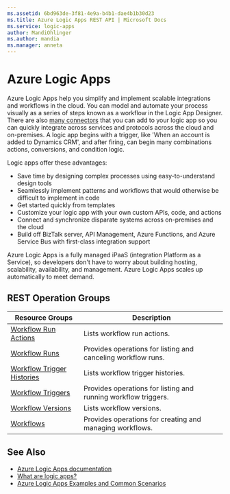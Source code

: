 ```yaml
---
ms.assetid: 6bd963de-3f81-4e9a-b4b1-dae4b1b30d23
ms.title: Azure Logic Apps REST API | Microsoft Docs
ms.service: logic-apps
author: MandiOhlinger
ms.author: mandia
ms.manager: anneta
---
```



# Azure Logic Apps

Azure Logic Apps help you simplify and implement scalable integrations and workflows in the cloud. 
You can model and automate your process visually as a series of steps known as a workflow in the Logic App Designer. 
There are also [many connectors](https://docs.microsoft.com/azure/connectors/apis-list) 
that you can add to your logic app so you can quickly integrate across services 
and protocols across the cloud and on-premises. A logic app begins with a trigger, 
like 'When an account is added to Dynamics CRM', and after firing, 
can begin many combinations actions, conversions, and condition logic.

Logic apps offer these advantages:

- Save time by designing complex processes using easy-to-understand design tools
- Seamlessly implement patterns and workflows that would otherwise be difficult to implement in code
- Get started quickly from templates
- Customize your logic app with your own custom APIs, code, and actions
- Connect and synchronize disparate systems across on-premises and the cloud
- Build off BizTalk server, API Management, Azure Functions, and Azure Service Bus with first-class integration support

Azure Logic Apps is a fully managed iPaaS (integration Platform as a Service), 
so developers don't have to worry about building hosting, scalability, availability, and management. 
Azure Logic Apps scales up automatically to meet demand.

## REST Operation Groups

| Resource Groups                                          | Description                                                    |
|----------------------------------------------------------|----------------------------------------------------------------|
| [Workflow Run Actions](./workflowrunactions)             | Lists workflow run actions.                                    |
| [Workflow Runs](./workflowruns)                          | Provides operations for listing and canceling workflow runs.  |
| [Workflow Trigger Histories](./workflowtriggerhistories) | Lists workflow trigger histories.                              |
| [Workflow Triggers](./workflowtriggers)                  | Provides operations for listing and running workflow triggers. |
| [Workflow Versions](./workflowversions)                  | Lists workflow versions.                                       |
| [Workflows](./workflows)                                 | Provides operations for creating and managing workflows.       |


## See Also

- [Azure Logic Apps documentation](https://docs.microsoft.com/azure/logic-apps/)
- [What are logic apps?](https://docs.microsoft.com/azure/logic-apps/logic-apps-what-are-logic-apps)
- [Azure Logic Apps Examples and Common Scenarios](https://docs.microsoft.com/azure/logic-apps/logic-apps-examples-and-scenarios)
